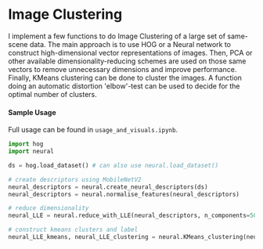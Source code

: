 # Image Clustering

I implement a few functions to do Image Clustering of a large set of same-scene data. The main approach is to use HOG or a Neural network to construct high-dimensional vector representations of images. Then, PCA or other available dimensionality-reducing schemes are used on those same vectors to remove unnecessary dimensions and improve performance. Finally, KMeans clustering can be done to cluster the images. A function doing an automatic distortion 'elbow'-test can be used to decide for the optimal number of clusters.

#### Sample Usage
Full usage can be found in `usage_and_visuals.ipynb`.

```python
import hog
import neural

ds = hog.load_dataset() # can also use neural.load_dataset()

# create descriptors using MobileNetV2
neural_descriptors = neural.create_neural_descriptors(ds)                   # can also use hog.x
neural_descriptors = neural.normalise_features(neural_descriptors)          # can also use hog.x

# reduce dimensionality
neural_LLE = neural.reduce_with_LLE(neural_descriptors, n_components=50)    # can also try .reduce_with_PCA, .reduce_with_Spectral

# construct kmeans clusters and label
neural_LLE_kmeans, neural_LLE_clustering = neural.KMeans_clustering(neural_LLE)
```